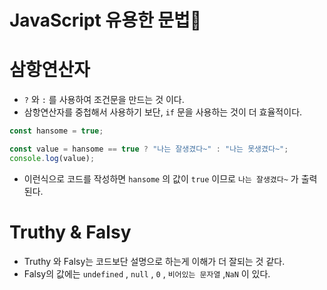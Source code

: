 # JavaScript 유용한 문법🌼

# 삼항연산자

- `?` 와 `:` 를 사용하여 조건문을 만드는 것 이다.
- 삼항연산자를 중첩해서 사용하기 보단, `if` 문을 사용하는 것이 더 효율적이다.

```javascript
const hansome = true;

const value = hansome == true ? "나는 잘생겼다~" : "나는 못생겼다~";
console.log(value);
```

- 이런식으로 코드를 작성하면 `hansome` 의 값이 `true` 이므로 `나는 잘생겼다~` 가 출력된다.

# Truthy & Falsy

- Truthy 와 Falsy는 코드보단 설명으로 하는게 이해가 더 잘되는 것 같다.
- Falsy의 값에는 `undefined` , `null` , `0` , `비어있는 문자열` ,`NaN` 이 있다.
